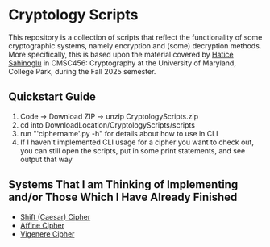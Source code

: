 # Cryptology Scripts
This repository is a collection of scripts that reflect the functionality of some cryptographic systems, namely encryption and (some) decryption methods. More specifically, this is based upon the material covered by [Hatice Sahinoglu](https://www-math.umd.edu/people/lecturers/item/1372-hsahinog.html) in CMSC456: Cryptography at the University of Maryland, College Park, during the Fall 2025 semester.

## Quickstart Guide
1. Code -> Download ZIP -> unzip CryptologyScripts.zip
2. cd into DownloadLocation/CryptologyScripts/scripts
3. run "'ciphername'.py -h" for details about how to use in CLI
4. If I haven't implemented CLI usage for a cipher you want to check out, you
can still open the scripts, put in some print statements, and see output that way

## Systems That I am Thinking of Implementing and/or Those Which I Have Already Finished
- [Shift (Caesar) Cipher](https://github.com/crt038/CryptologyScripts/blob/main/scripts/shiftcipher.py)
- [Affine Cipher](https://github.com/crt038/CryptologyScripts/blob/main/scripts/affinecipher.py)
- [Vigenere Cipher](https://github.com/crt038/CryptologyScripts/blob/main/scripts/vigenere.py)